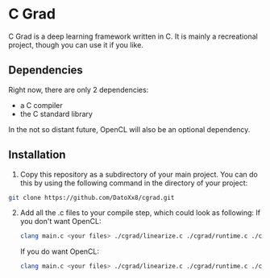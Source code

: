 # C Grad

C Grad is a deep learning framework written in C. It is mainly a recreational project, though you can use it if you like.

## Dependencies

Right now, there are only 2  dependencies:
- a C compiler
- the C standard library

In the not so distant future, OpenCL will also be an optional dependency.

## Installation

1. Copy this repository as a subdirectory of your main project. You can do this by using the following command in the directory of your project:
``` sh
git clone https://github.com/DatoXx8/cgrad.git
```
2. Add all the .c files to your compile step, which could look as following:
    If you don't want OpenCL:
    ``` sh
    clang main.c <your files> ./cgrad/linearize.c ./cgrad/runtime.c ./cgrad/tensor.c ./cgrad/nn.c -o grad -Ofast -lm
    ```
    If you do want OpenCL:
    ``` sh
    clang main.c <your files> ./cgrad/linearize.c ./cgrad/runtime.c ./cgrad/tensor.c ./cgrad/nn.c -o grad -Ofast -lm -lOpenCL
    ```
